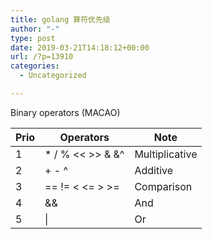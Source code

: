 ```yaml
---
title: golang 算符优先级
author: "-"
type: post
date: 2019-03-21T14:18:12+00:00
url: /?p=13910
categories:
  - Uncategorized

---
```

Binary operators (MACAO)

| Prio | Operators        | Note           |
| ---- | ---------------- | -------------- |
| 1    | * / % << >> & &^ | Multiplicative |
| 2    | + - ^      | Additive       |
| 3    | == != < <= > >=  | Comparison     |
| 4    | &&               | And            |
| 5    | &#124;           | Or             |